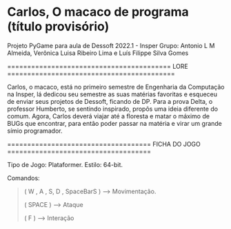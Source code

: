 # Carlos, O macaco de programa  (título provisório)
Projeto PyGame para aula de Dessoft 2022.1 - Insper
Grupo: Antonio L M Almeida, Verônica Luisa Ribeiro Lima e Luís Filippe Silva Gomes


========================================= LORE ==========================================

Carlos, o macaco, está no primeiro semestre de Engenharia da Computação na Insper, lá dedicou seu semestre as suas matérias favoritas e esqueceu de enviar seus projetos de Dessoft, ficando de DP. Para a prova Delta, o professor Humberto, se sentindo inspirado, propôs uma ideia diferente do comum. Agora, Carlos deverá viajar até a floresta e matar o máximo de BUGs que encontrar, para então poder passar na matéria e virar um grande símio programador.


====================================  FICHA DO JOGO  ====================================

Tipo de Jogo: Plataformer.
Estilo: 64-bit.

Comandos: 
>( W , A , S, D , SpaceBarS ) --> Movimentação.
>
>( SPACE ) --> Ataque
>
>( F ) --> Interação
